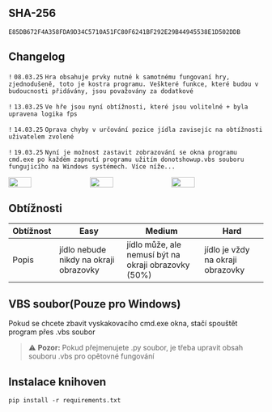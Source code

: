 
## SHA-256
```SHA-256
E85DB672F4A358FDA9D34C5710A51FC80F6241BF292E29B44945538E1D502DDB
```

## Changelog

`!` `08.03.25` `Hra obsahuje prvky nutné k samotnému fungovaní hry, zjednodušeně, toto je kostra programu. Veškteré funkce, které budou v budoucnosti přidávány, jsou považovány za dodatkové`

`!` `13.03.25` `Ve hře jsou nyní obtížnosti, které jsou volitelné + byla upravena logika fps`

`!` `14.03.25` `Oprava chyby v určování pozice jídla zavisejíc na obtížnosti uživatelem zvolené`

`!` `19.03.25` `Nyní je možnost zastavit zobrazování se okna programu cmd.exe po každém zapnutí programu užitím donotshowup.vbs souboru fungujicího na Windows systémech. Více níže...`

<div style="display: flex; gap: 10px;">
    <img src="https://github.com/Jak0ub/PyGame/blob/main/img/1.png" width="30%" height="40%">
    <img src="https://github.com/Jak0ub/PyGame/blob/main/img/2.png" width="30%" height="40%">
    <img src="https://github.com/Jak0ub/PyGame/blob/main/img/3.png" width="30%" height="40%">
</div>

## Obtížnosti

| Obtížnost | Easy  | Medium  | Hard |
| ------- | --- | --- | --- |
| Popis | jídlo nebude nikdy na okraji obrazovky | jídlo může, ale nemusí být na okraji obrazovky (50%) | jídlo je vždy na okraji obrazovky |

## VBS soubor(Pouze pro Windows)

Pokud se chcete zbavit vyskakovacího cmd.exe okna, stačí spouštět program přes .vbs soubor
> ⚠️ **Pozor:**
> Pokud přejmenujete .py soubor, je třeba upravit obsah souboru .vbs pro opětovné fungování



## Instalace knihoven

```
pip install -r requirements.txt
```
